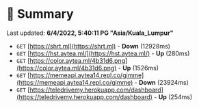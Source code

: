 # 📖 Summary
Last updated: **6/4/2022, 5:40:11 PG "Asia/Kuala_Lumpur"**

- `GET` [https://shrt.ml](https://shrt.ml) - **Down** (12928ms)
- `GET` [https://hst.aytea.ml/](https://hst.aytea.ml/) - **Up** (280ms)
- `GET` [https://color.aytea.ml/4b31d6.png](https://color.aytea.ml/4b31d6.png) - **Up** (1526ms)
- `GET` [https://memeapi.aytea14.repl.co/gimme](https://memeapi.aytea14.repl.co/gimme) - **Down** (23924ms)
- `GET` [https://teledrivemy.herokuapp.com/dashboard](https://teledrivemy.herokuapp.com/dashboard) - **Up** (254ms)
